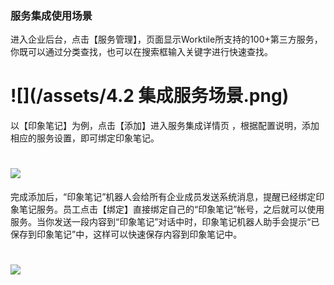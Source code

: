 ###  服务集成使用场景
进入企业后台，点击【服务管理】，页面显示Worktile所支持的100+第三方服务，你既可以通过分类查找，也可以在搜索框输入关键字进行快速查找。
# ![](/assets/4.2 集成服务场景.png)
以【印象笔记】为例，点击【添加】进入服务集成详情页 ，根据配置说明，添加相应的服务设置，即可绑定印象笔记。
# ![](/assets/4.2.1集成服务场景.png)
完成添加后，“印象笔记”机器人会给所有企业成员发送系统消息，提醒已经绑定印象笔记服务。员工点击【绑定】直接绑定自己的“印象笔记”帐号，之后就可以使用服务。当你发送一段内容到“印象笔记”对话中时，印象笔记机器人助手会提示“已保存到印象笔记”中，这样可以快速保存内容到印象笔记中。
# ![](/assets/4.2.2集成服务场景.png)